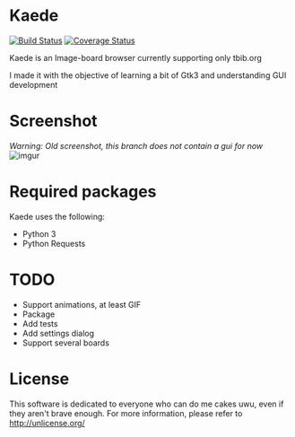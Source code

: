 Kaede
=====
[![Build Status](https://travis-ci.org/Hattshire/Kaede.svg?branch=libkaede)](https://travis-ci.org/Hattshire/Kaede) [![Coverage Status](https://coveralls.io/repos/github/Hattshire/Kaede/badge.svg?branch=libkaede)](https://coveralls.io/github/Hattshire/Kaede?branch=libkaede)

Kaede is an Image-board browser currently supporting only tbib.org

I made it with the objective of learning a bit of Gtk3 and understanding GUI development

Screenshot
==========
_Warning: Old screenshot, this branch does not contain a gui for now_
![imgur](https://i.imgur.com/T2SwSnp.png)

Required packages
=================
Kaede uses the following:
* Python 3
* Python Requests

TODO
=====
* Support animations, at least GIF
* Package
* Add tests
* Add settings dialog
* Support several boards

License
=======
This software is dedicated to everyone who can do me cakes uwu, even if they aren't brave enough.
For more information, please refer to <http://unlicense.org/>
